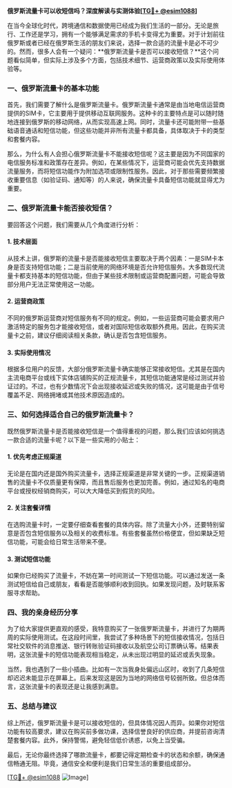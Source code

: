**俄罗斯流量卡可以收短信吗？深度解读与实测体验[[TG💪+ @esim1088](https://t.me/s/esim1088)]**

在当今全球化时代，跨境通信和数据使用已经成为我们生活的一部分。无论是旅行、工作还是学习，拥有一个能够满足需求的手机卡变得尤为重要。对于计划前往俄罗斯或者已经在俄罗斯生活的朋友们来说，选择一款合适的流量卡是必不可少的。然而，很多人会有一个疑问：**俄罗斯流量卡是否可以接收短信？**这个问题看似简单，但实际上涉及多个方面，包括技术细节、运营商政策以及实际使用体验等。

### 一、俄罗斯流量卡的基本功能

首先，我们需要了解什么是俄罗斯流量卡。俄罗斯流量卡通常是由当地电信运营商提供的SIM卡，它主要用于提供移动互联网服务。这种卡的主要特点是可以随时随地连接到俄罗斯的移动网络，从而实现高速上网。同时，流量卡还可能附带一些基础语音通话和短信功能，但这些功能并非所有流量卡都具备，具体取决于卡的类型和套餐内容。

那么，为什么有人会担心俄罗斯流量卡不能接收短信呢？这主要是因为不同国家的电信服务标准和政策存在差异。例如，在某些情况下，运营商可能会优先支持数据流量服务，而将短信功能作为附加选项或限制性服务。因此，对于那些需要频繁接收重要信息（如验证码、通知等）的人来说，确保流量卡具备短信功能就显得尤为重要。

### 二、俄罗斯流量卡能否接收短信？

要回答这个问题，我们需要从几个角度进行分析：

#### 1. 技术层面
从技术上讲，俄罗斯的流量卡是否能接收短信主要取决于两个因素：一是SIM卡本身是否支持短信功能；二是当前使用的网络环境是否允许短信服务。大多数现代流量卡都支持基本的短信功能，但由于某些技术限制或运营商配置问题，可能会导致部分用户无法正常使用这一功能。

#### 2. 运营商政策
不同的俄罗斯运营商对短信服务有不同的规定。例如，一些运营商可能会要求用户激活特定的服务包才能接收短信，或者对国际短信收取额外费用。因此，在购买流量卡之前，建议仔细阅读相关条款，确认是否包含短信服务。

#### 3. 实际使用情况
根据多位用户的反馈，大部分俄罗斯流量卡确实能够正常接收短信。尤其是在国内主流电商平台或线下实体店铺购买的正规流量卡，其短信功能通常是经过测试并验证过的。不过，也有少数情况下会出现接收延迟或失败的情况，这可能是由于信号覆盖不足、网络拥堵或其他技术原因造成的。

### 三、如何选择适合自己的俄罗斯流量卡？

既然俄罗斯流量卡是否能接收短信是一个值得重视的问题，那么我们应该如何挑选一款合适的流量卡呢？以下是一些实用的小贴士：

#### 1. 优先考虑正规渠道
无论是在国内还是国外购买流量卡，选择正规渠道是非常关键的一步。正规渠道销售的流量卡不仅质量更有保障，而且售后服务也更加完善。例如，通过知名的电商平台或授权经销商购买，可以大大降低买到假货的风险。

#### 2. 关注套餐详情
在选购流量卡时，一定要仔细查看套餐的具体内容。除了流量大小外，还要特别留意是否包含短信服务以及相关的收费标准。有些套餐虽然价格便宜，但如果缺乏短信功能，可能会给日常生活带来不便。

#### 3. 测试短信功能
如果你已经购买了流量卡，不妨在第一时间测试一下短信功能。可以通过发送一条测试短信给自己或朋友，看看是否能够顺利收到回执。如果发现问题，及时联系客服寻求帮助。

### 四、我的亲身经历分享

为了给大家提供更直观的感受，我特意购买了一张俄罗斯流量卡，并进行了为期两周的实际使用测试。在这段时间里，我尝试了多种场景下的短信接收情况，包括日常社交软件的消息推送、银行转账验证码接收以及航空公司订票确认等。结果表明，这张流量卡的短信功能表现相当稳定，从未出现过明显的延迟或丢失现象。

当然，我也遇到了一些小插曲。比如有一次当我身处偏远山区时，收到了几条短信却迟迟未能显示在屏幕上。后来发现这是因为当地的网络信号较弱所致。但总体而言，这张流量卡的表现还是让我感到满意。

### 五、总结与建议

综上所述，俄罗斯流量卡是可以接收短信的，但具体情况因人而异。如果你对短信功能有较高要求，建议在购买前多做功课，选择信誉良好的供应商，并提前咨询清楚套餐内容。此外，保持警惕，避免轻信低价诱惑，以免上当受骗。

最后，无论你最终选择了哪款流量卡，都要记得定期检查卡的状态和余额，确保通信畅通无阻。毕竟，通信安全和便利是我们日常生活的重要组成部分。

[[TG💪+ @esim1088](https://t.me/s/esim1088) ![Image](https://i.postimg.cc/4NQfJmqS/Snipaste-2025-05-13-00-14-12.png)]
